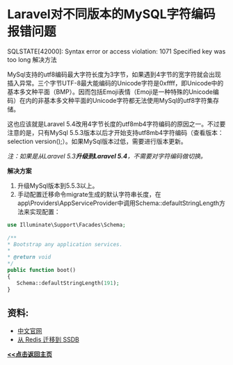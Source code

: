 # Laravel对不同版本的MySQL字符编码报错问题

SQLSTATE[42000]: Syntax error or access violation: 1071 Specified key was too long 解决方法

MySql支持的utf8编码最大字符长度为3字节，如果遇到4字节的宽字符就会出现插入异常。三个字节UTF-8最大能编码的Unicode字符是0xffff，即Unicode中的基本多文种平面（BMP）。因而包括Emoji表情（Emoji是一种特殊的Unicode编码）在内的非基本多文种平面的Unicode字符都无法使用MySql的utf8字符集存储。

这也应该就是Laravel 5.4改用4字节长度的utf8mb4字符编码的原因之一。不过要注意的是，只有MySql 5.5.3版本以后才开始支持utf8mb4字符编码（查看版本：selection version();）。如果MySql版本过低，需要进行版本更新。

*注：如果是从Laravel 5.3**升级到Laravel 5.4**，不需要对字符编码做切换。*

**解决方案**

1. 升级MySql版本到5.5.3以上。
2. 手动配置迁移命令migrate生成的默认字符串长度，在app\Providers\AppServiceProvider中调用Schema::defaultStringLength方法来实现配置：

```php
use Illuminate\Support\Facades\Schema;
 
/**
* Bootstrap any application services.
*
* @return void
*/
public function boot()
{
   Schema::defaultStringLength(191);
}
```



## 资料:

- [中文官网](http://ssdb.io/zh_cn/)
- [从 Redis 迁移到 SSDB](http://ssdb.io/docs/zh_cn/redis-to-ssdb.html)





**<u>[<<点击返回主页](https://liudandandear.gitee.io)</u>**